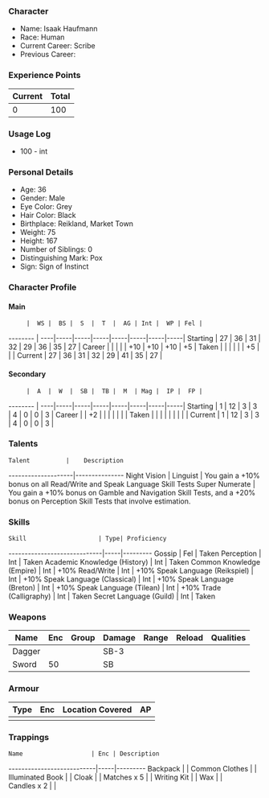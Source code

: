 ### Character
- Name: Isaak Haufmann
- Race: Human
- Current Career: Scribe
- Previous Career:

### Experience Points
Current | Total
--------|------
    0   | 100
    
### Usage Log
- 100 - int

### Personal Details
- Age: 36
- Gender: Male
- Eye Color: Grey
- Hair Color: Black
- Birthplace: Reikland, Market Town
- Weight: 75
- Height: 167
- Number of Siblings: 0
- Distinguishing Mark: Pox
- Sign: Sign of Instinct

### Character Profile

#### Main
         |  WS |  BS |  S  |  T  |  AG | Int |  WP | Fel |
-------- | ----|-----|-----|-----|-----|-----|-----|-----|
Starting |  27 |  36 |  31 |  32 |  29 |  36 |  35 |  27 |
Career   |     |     |     |     | +10 | +10 | +10 |  +5 |
Taken    |     |     |     |     |     |  +5 |     |     |
Current  |  27 |  36 |  31 |  32 |  29 |  41 |  35 |  27 |

#### Secondary
         |  A  |  W  |  SB |  TB |  M  | Mag |  IP |  FP |
-------- | ----|-----|-----|-----|-----|-----|-----|-----|
Starting |  1  |  12 |  3  |  3  |  4  |  0  |  0  |  3  |
Career   |     |  +2 |     |     |     |     |     |     |
Taken    |     |     |     |     |     |     |     |     |
Current  |  1  |  12 |  3  |  3  |  4  |  0  |  0  |  3  |
  
### Talents
    Talent          |    Description
--------------------|---------------
Night Vision        | 
Linguist            | You gain a +10% bonus on all Read/Write and Speak Language Skill Tests
Super Numerate      | You gain a +10% bonus on Gamble and Navigation Skill Tests, and a +20% bonus on Perception Skill Tests that involve estimation.

### Skills
    Skill                    | Type| Proficiency
-----------------------------|-----|---------
Gossip                       | Fel | Taken
Perception                   | Int | Taken
Academic Knowledge (History) | Int | Taken
Common Knowledge (Empire)    | Int | +10%
Read/Write                   | Int | +10%
Speak Language (Reikspiel)   | Int | +10%
Speak Language (Classical)   | Int | +10%
Speak Language (Breton)      | Int | +10%
Speak Language (Tilean)      | Int | +10%
Trade (Calligraphy)          | Int | Taken
Secret Language (Guild)      | Int | Taken

### Weapons
   Name  | Enc | Group | Damage | Range | Reload | Qualities
-------- |-----|-------|--------|-------|--------|----------
  Dagger |     |       |  SB-3  |       |        |  
   Sword |  50 |       |   SB   |       |        | 
  
### Armour
   Type  | Enc | Location Covered | AP |
---------|-----|------------------|----|
         |     |                  |    |

### Trappings
    Name                   | Enc | Description
---------------------------|-----|---------
Backpack                   |     | 
Common Clothes             |     | 
Illuminated Book           |     | 
Cloak                      |     | 
Matches x 5                |     | 
Writing Kit                |     | 
Wax                        |     |  
Candles x 2                |     |  
